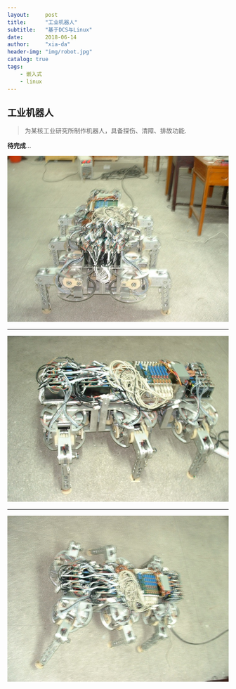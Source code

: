 ```yaml
---
layout:     post
title:      "工业机器人"
subtitle:   "基于DCS与Linux"
date:       2018-06-14 
author:     "xia-da"
header-img: "img/robot.jpg"
catalog: true
tags:
    - 嵌入式
    - linux
---
```




## 工业机器人 


> 为某核工业研究所制作机器人，具备探伤、清障、排故功能.


 **待完成**...

![pic01](/img/robot/robot-01.JPG)

---


![pic02](/img/robot/robot-02.JPG)

---


![pic03](/img/robot/robot-03.JPG)


